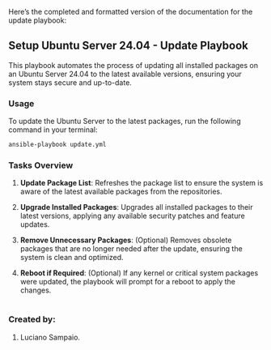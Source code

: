 Here’s the completed and formatted version of the documentation for the update playbook:

## **Setup Ubuntu Server 24.04 - Update Playbook**

This playbook automates the process of updating all installed packages on an Ubuntu Server 24.04 to the latest available versions, ensuring your system stays secure and up-to-date.

### **Usage**

To update the Ubuntu Server to the latest packages, run the following command in your terminal:

```bash
ansible-playbook update.yml
```

### **Tasks Overview**

1. **Update Package List**: Refreshes the package list to ensure the system is aware of the latest available packages from the repositories.

2. **Upgrade Installed Packages**: Upgrades all installed packages to their latest versions, applying any available security patches and feature updates.

3. **Remove Unnecessary Packages**: (Optional) Removes obsolete packages that are no longer needed after the update, ensuring the system is clean and optimized.

4. **Reboot if Required**: (Optional) If any kernel or critical system packages were updated, the playbook will prompt for a reboot to apply the changes.

#
### Created by:

1. Luciano Sampaio.
